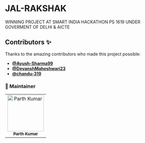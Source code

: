 # JAL-RAKSHAK
WINNING PROJECT AT SMART INDIA HACKATHON PS 1619 UNDER GOVERMENT OF DELHI &amp; AICTE

## Contributors ✨

Thanks to the amazing contributors who made this project possible:

- **[@Ayush-Sharma99](https://github.com/Ayush-Sharma99)**
- **[@DevanshMaheshwari23](https://github.com/DevanshMaheshwari23)**
- **[@chandu-319](https://github.com/chandu-319)**

### 🚀 Maintainer  
<table>
  <tr>
    <td align="center">
      <a href="https://github.com/Parthkumar20">
        <img src="https://github.com/Parthkumar20.png" width="120px;" alt="Parth Kumar"/>
        <br /><sub><b>Parth Kumar</b></sub>
      </a>
    </td>
  </tr>
</table>
